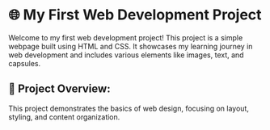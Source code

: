 # 🌐 My First Web Development Project

Welcome to my first web development project! This project is a simple webpage built using HTML and CSS. It showcases my learning journey in web development and includes various elements like images, text, and capsules.

## 🚀 Project Overview: 
This project demonstrates the basics of web design, focusing on layout, styling, and content organization.



